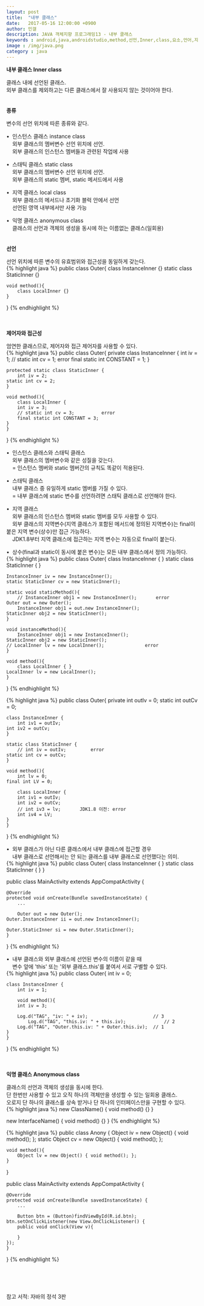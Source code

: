 ```yaml
---
layout: post
title:  "내부 클래스"
date:   2017-05-16 12:00:00 +0900
author: 민갤
description: JAVA 객체지향 프로그래밍13 - 내부 클래스
keywords : android,java,androidstudio,method,선언,Inner,class,요소,언어,자바의 정석,프로그래밍,Inner class,내부 클래스 
image : /img/java.png
category : java
---
```

<div><strong class="h2">내부 클래스 Inner class</strong></div><p></p>
<div>클래스 내에 선언된 클래스.</div>
<div>외부 클래스를 제외하고는 다른 클래스에서 잘 사용되지 않는 것이어야 한다.</div>
<br>
<br>

<div><strong>종류</strong></div><p></p>
<div>변수의 선언 위치에 따른 종류와 같다.</div><p></p>
<div>&#149;&nbsp; 인스턴스 클래스 instance class</div>
<div>&nbsp; &nbsp; 외부 클래스의 멤버변수 선언 위치에 선언.</div>
<div>&nbsp; &nbsp; 외부 클래스의 인스턴스 멤버들과 관련된 작업에 사용</div><p></p>
<div>&#149;&nbsp; 스태틱 클래스 static class</div>
<div>&nbsp; &nbsp; 외부 클래스의 멤버변수 선언 위치에 선언.</div>	
<div>&nbsp; &nbsp; 외부 클래스의 static 멤버, static 메서드에서 사용</div><p></p>
<div>&#149;&nbsp; 지역 클래스 local class</div>
<div>&nbsp; &nbsp; 외부 클래스의 메서드나 초기화 블럭 안에서 선언</div>
<div>&nbsp; &nbsp; 선언된 영역 내부에서만 사용 가능</div><p></p>
<div>&#149;&nbsp; 익명 클래스 anonymous class</div>
<div>&nbsp; &nbsp; 클래스의 선언과 객체의 생성을 동시에 하는 이름없는 클래스(일회용)</div>
<br>
<br>

<div><strong>선언</strong></div><p></p>
<div>선언 위치에 따른 변수의 유효범위와 접근성을 동일하게 갖는다.</div>
{% highlight java %}
public class Outer{
    class InstanceInner {}
    static class StaticInner {}

    void method(){
        class LocalInner {}
    }
}
{% endhighlight %}<br>
<br>
<br>

<div><strong>제어자와 접근성</strong></div><p></p>
<div>엄연한 클래스므로, 제어자와 접근 제어자를 사용할 수 있다.</div>
{% highlight java %}
public class Outer{
    private class InstanceInner {
        int iv = 1;
	// static int cv = 1;              error
        final static int CONSTANT = 1;
    }

    protected static class StaticInner {
        int iv = 2;
	static int cv = 2;
    }

    void method(){
        class LocalInner {
	    int iv = 3;
	    // static int cv = 3;          error
	    final static int CONSTANT = 3;
	}
    }
}
{% endhighlight %}<p></p>
<div>&#149;&nbsp; 인스턴스 클래스와 스태틱 클래스</div>
<div>&nbsp; &nbsp; 외부 클래스의 멤버변수와 같은 성질을 갖는다.</div>
<div>&nbsp; &nbsp; = 인스턴스 멤버와 static 멤버간의 규칙도 똑같이 적용된다.</div><p></p>
<div>&#149;&nbsp; 스태틱 클래스</div>
<div>&nbsp; &nbsp; 내부 클래스 중 유일하게 static 멤버를 가질 수 있다.</div>
<div>&nbsp; &nbsp; = 내부 클래스에 static 변수를 선언하려면 스태틱 클래스로 선언해야 한다.</div><p></p>
<div>&#149;&nbsp; 지역 클래스</div>
<div>&nbsp; &nbsp; 외부 클래스의 인스턴스 멤버와 static 멤버를 모두 사용할 수 있다.</div>
<div>&nbsp; &nbsp; 외부 클래스의 지역변수(지역 클래스가 포함된 메서드에 정의된 지역변수)는 final이 붙은 지역 변수(상수)만 접근 가능하다.</div>
<div>&nbsp; &nbsp; JDK1.8부터 지역 클래스에 접근하는 지역 변수는 자동으로 final이 붙는다.</div><p></p>
<div>&#149;&nbsp; 상수(final과 static이 동시에 붙은 변수)는 모든 내부 클래스에서 정의 가능하다.</div>
{% highlight java %}
public class Outer{
    class InstanceInner { }
    static class StaticInner { }

    InstanceInner iv = new InstanceInner();
    static StaticInner cv = new StaticInner();

    static void staticMethod(){
        // InstanceInner obj1 = new InstanceInner();       error
	Outer out = new Outer();
        InstanceInner obj1 = out.new InstanceInner();
	StaticInner obj2 = new StaticInner();
    }

    void instanceMethod(){
        InstanceInner obj1 = new InstanceInner();
	StaticInner obj2 = new StaticInner();
	// LocalInner lv = new LocalInner();               error
    }

    void method(){
        class LocalInner { }
	LocalInner lv = new LocalInner();
    }
}
{% endhighlight %}<p></p>
{% highlight java %}
public class Outer{
    private int outIv = 0;
    static int outCv = 0;

    class InstanceInner {
        int iv1 = outIv;
	int iv2 = outCv;
    }

    static class StaticInner {
        // int iv = outIv;         error
	static int cv = outCv;
    }

    void method(){
        int lv = 0;
	final int LV = 0;

        class LocalInner {
	    int iv1 = outIv;
	    int iv2 = outCv;
   	    // int iv3 = lv;       JDK1.8 이전: error
	    int iv4 = LV;
	}
    }
}
{% endhighlight %}<p></p>
<div>&#149;&nbsp; 외부 클래스가 아닌 다른 클래스에서 내부 클래스에 접근할 경우</div>
<div>&nbsp; &nbsp; 내부 클래스로 선언해서는 안 되는 클래스를 내부 클래스로 선언했다는 의미.</div>
{% highlight java %}
public class Outer{
    class InstanceInner { }
    static class StaticInner { }
}

public class MainActivity extends AppCompatActivity {

    @Override
    protected void onCreate(Bundle savedInstanceState) {
        ...

        Outer out = new Outer();
	Outer.InstanceInner ii = out.new InstanceInner();

	Outer.StaticInner si = new Outer.StaticInner();
    }
}
{% endhighlight %}<p></p>
<div>&#149;&nbsp; 내부 클래스와 외부 클래스에 선언된 변수의 이름이 같을 때</div>
<div>&nbsp; &nbsp; 변수 앞에 'this' 또는 '외부 클래스.this'를 붙여서 서로 구별할 수 있다.</div>
{% highlight java %}
public class Outer{
    int iv = 0;

    class InstanceInner {
        int iv = 1;

        void method(){
	    int iv = 3;

	    Log.d("TAG", "iv: " + iv);                        // 3
       	    Log.d("TAG", "this.iv: " + this.iv);              // 2
	    Log.d("TAG", "Outer.this.iv: " + Outer.this.iv);  // 1
	}
    } 
}
{% endhighlight %}<br>
<br>
<br>

<div><strong>익명 클래스 Anonymous class</strong></div><p></p>
<div>클래스의 선언과 객체의 생성을 동시에 한다.</div>
<div>단 한번만 사용할 수 있고 오직 하나의 객체만을 생성할 수 있는 일회용 클래스.</div>
<div>오로지 단 하나의 클래스를 상속 받거나 단 하나의 인터페이스만을 구현할 수 있다.</div>
{% highlight java %}
new ClassName() {
    void method() {}
}

new InterfaceName() {
    void method() {}
}
{% endhighlight %}<p></p>
{% highlight java %}
public class Anony {
    Object iv = new Object() { void method(); };
    static Object cv = new Object() { void method(); };

    void method(){
        Object lv = new Object() { void method(); };
    }
}

public class MainActivity extends AppCompatActivity {

    @Override
    protected void onCreate(Bundle savedInstanceState) {
        ...

        Button btn = (Button)findViewById(R.id.btn);
	btn.setOnClickListener(new View.OnClickListener() {
	    public void onClick(View v){
	    
	    }
	});
    }
}
{% endhighlight %}<p></p>
<br>
<br>
<br>

참고 서적: 자바의 정석 3판

